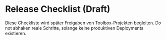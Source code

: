 # Release Checklist (Draft)

Diese Checkliste wird später Freigaben von Toolbox-Projekten begleiten.
Do not abhaken reale Schritte, solange keine produktiven Deployments existieren.

